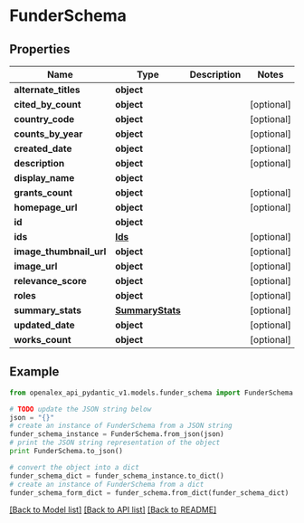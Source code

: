# FunderSchema


## Properties
Name | Type | Description | Notes
------------ | ------------- | ------------- | -------------
**alternate_titles** | **object** |  | 
**cited_by_count** | **object** |  | [optional] 
**country_code** | **object** |  | [optional] 
**counts_by_year** | **object** |  | [optional] 
**created_date** | **object** |  | [optional] 
**description** | **object** |  | [optional] 
**display_name** | **object** |  | 
**grants_count** | **object** |  | [optional] 
**homepage_url** | **object** |  | [optional] 
**id** | **object** |  | 
**ids** | [**Ids**](Ids.md) |  | [optional] 
**image_thumbnail_url** | **object** |  | [optional] 
**image_url** | **object** |  | [optional] 
**relevance_score** | **object** |  | [optional] 
**roles** | **object** |  | [optional] 
**summary_stats** | [**SummaryStats**](SummaryStats.md) |  | [optional] 
**updated_date** | **object** |  | [optional] 
**works_count** | **object** |  | [optional] 

## Example

```python
from openalex_api_pydantic_v1.models.funder_schema import FunderSchema

# TODO update the JSON string below
json = "{}"
# create an instance of FunderSchema from a JSON string
funder_schema_instance = FunderSchema.from_json(json)
# print the JSON string representation of the object
print FunderSchema.to_json()

# convert the object into a dict
funder_schema_dict = funder_schema_instance.to_dict()
# create an instance of FunderSchema from a dict
funder_schema_form_dict = funder_schema.from_dict(funder_schema_dict)
```
[[Back to Model list]](../README.md#documentation-for-models) [[Back to API list]](../README.md#documentation-for-api-endpoints) [[Back to README]](../README.md)


